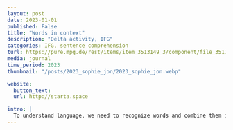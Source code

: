 ```yaml
---
layout: post
date: 2023-01-01
published: False
title: "Words in context"
description: "Delta activity, IFG"
categories: IFG, sentence comprehension
turl: https://pure.mpg.de/rest/items/item_3513149_3/component/file_3517739/content
media: journal
time_period: 2023
thumbnail: "/posts/2023_sophie_jon/2023_sophie_jon.webp"

website:
  button_text:
  url: http://starta.space

intro: |
  To understand language, we need to recognize words and combine them into phrases and sentences. During this process, responses to the words themselves are changed. In a step toward understanding how the brain builds sentence structure, the present study concerns the neural readout of this adaptation. We ask whether low-frequency neural readouts associated with words change as a function of being in a sentence. To this end, we analyzed an MEG dataset by Schoffelen et al. (2019) of 102 human participants (51 women) listening to sentences and word lists, the latter lacking any syntactic structure and combinatorial meaning. Using tem- poral response functions and a cumulative model-fitting approach, we disentangled delta- and theta-band responses to lexical infor- mation (word frequency), from responses to sensory and distributional variables. The results suggest that delta-band responses to words are affected by sentence context in time and space, over and above entropy and surprisal. In both conditions, the word fre- quency response spanned left temporal and posterior frontal areas; however, the response appeared later in word lists than in sen- tences. In addition, sentence context determined whether inferior frontal areas were responsive to lexical information. In the theta band, the amplitude was larger in the word list condition ; 100 milliseconds in right frontal areas. We conclude that low-fre- quency responses to words are changed by sentential context. The results of this study show how the neural representation of words is affected by structural context and as such provide insight into how the brain instantiates compositionality in language.
---
```


